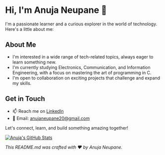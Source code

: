 # Hi, I'm Anuja Neupane 👋

I'm a passionate learner and a curious explorer in the world of technology. Here's a little about me:

## About Me

-  I'm interested in a wide range of tech-related topics, always eager to learn something new.
-  I'm currently studying Electronics, Communication, and Information Engineering, with a focus on mastering the art of programming in C.
-  I'm open to collaboration on exciting projects that challenge and expand my skills.

## Get in Touch

- 📫 Reach me on [LinkedIn](https://www.linkedin.com/in/anuja-neupane-600a8927b/)
- 📧 Email: anujaneupane20@gmail.com

Let's connect, learn, and build something amazing together!

[![Anuja's GitHub Stats](https://github-readme-stats.vercel.app/api?username=Anuja19Neupane&show_icons=true&theme=radical)](https://github.com/Anuja19Neupane)

*This README.md was crafted with ❤️ by Anuja Neupane.*
